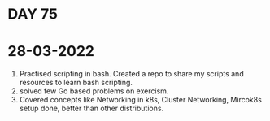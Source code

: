 # DAY 75
# 28-03-2022
1. Practised scripting in bash. Created a repo to share my scripts and resources to learn bash scripting.
2. solved few Go based problems on exercism. 
3. Covered concepts like Networking in k8s, Cluster Networking, Mircok8s setup done, better than other distributions. 
